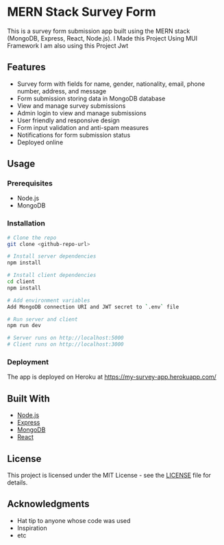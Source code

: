 

# MERN Stack Survey Form 

This is a survey form submission app built using the MERN stack (MongoDB, Express, React, Node.js). 
I Made this Project Using MUI Framework
I am also using this Project Jwt 

## Features

- Survey form with fields for name, gender, nationality, email, phone number, address, and message
- Form submission storing data in MongoDB database
- View and manage survey submissions 
- Admin login to view and manage submissions
- User friendly and responsive design
- Form input validation and anti-spam measures
- Notifications for form submission status
- Deployed online

## Usage

### Prerequisites

- Node.js
- MongoDB

### Installation

```bash
# Clone the repo
git clone <github-repo-url>

# Install server dependencies
npm install

# Install client dependencies
cd client
npm install

# Add environment variables
Add MongoDB connection URI and JWT secret to `.env` file

# Run server and client
npm run dev 

# Server runs on http://localhost:5000
# Client runs on http://localhost:3000
```

### Deployment

The app is deployed on Heroku at https://my-survey-app.herokuapp.com/

## Built With

- [Node.js](https://nodejs.org/en/)
- [Express](https://expressjs.com/) 
- [MongoDB](https://www.mongodb.com/)
- [React](https://reactjs.org/)

## License

This project is licensed under the MIT License - see the [LICENSE](LICENSE) file for details.

## Acknowledgments

- Hat tip to anyone whose code was used
- Inspiration
- etc
